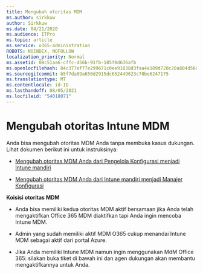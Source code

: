 ```yaml
---
title: Mengubah otoritas MDM
ms.author: sirkkuw
author: Sirkkuw
ms.date: 04/21/2020
ms.audience: ITPro
ms.topic: article
ms.service: o365-administration
ROBOTS: NOINDEX, NOFOLLOW
localization_priority: Normal
ms.assetid: 08c51aa6-cffc-456b-91fb-185f0d636afb
ms.openlocfilehash: 84c377ef77e299671c0ee91838d3faa4a189d720c20a804d56d3323823b701c2
ms.sourcegitcommit: b5f7da89a650d2915dc652449623c78be6247175
ms.translationtype: MT
ms.contentlocale: id-ID
ms.lasthandoff: 08/05/2021
ms.locfileid: "54018071"
---
```

# <a name="change-intune-mdm-authority"></a>Mengubah otoritas Intune MDM

Anda bisa mengubah otoritas MDM Anda tanpa membuka kasus dukungan. Lihat dokumen berikut ini untuk instruksinya:
  
- [Mengubah otoritas MDM Anda dari Pengelola Konfigurasi menjadi Intune mandiri](https://docs.microsoft.com/configmgr/mdm/deploy-use/migrate-change-mdm-authority)
    
- [Mengubah otoritas MDM Anda dari Intune mandiri menjadi Manajer Konfigurasi](https://docs.microsoft.com/configmgr/mdm/deploy-use/change-mdm-authority)
    
 **Koisisi otoritas MDM**
  
- Anda bisa memiliki kedua otoritas MDM aktif bersamaan jika Anda telah mengaktifkan Office 365 MDM diaktifkan tapi Anda ingin mencoba Intune MDM.
    
- Admin yang sudah memiliki aktif MDM O365 cukup menandai Intune MDM sebagai aktif dari portal Azure.
    
- Jika Anda memiliki Intune MDM namun ingin menggunakan MdM Office 365: silakan buka tiket di bawah ini dan agen dukungan akan membantu mengaktifkannya untuk Anda.
    

